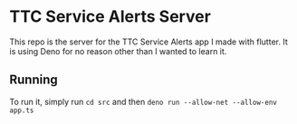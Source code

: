 # TTC Service Alerts Server

This repo is the server for the TTC Service Alerts app I made with flutter. It is using Deno for no reason other than I wanted to learn it.

## Running

To run it, simply run `cd src` and then `deno run --allow-net --allow-env app.ts`
